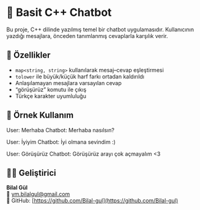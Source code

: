 # 🤖 Basit C++ Chatbot

Bu proje, C++ dilinde yazılmış temel bir chatbot uygulamasıdır. Kullanıcının yazdığı mesajlara, önceden tanımlanmış cevaplarla karşılık verir.

## 🎯 Özellikler

- `map<string, string>` kullanılarak mesaj–cevap eşleştirmesi
- `tolower` ile büyük/küçük harf farkı ortadan kaldırıldı
- Anlaşılamayan mesajlara varsayılan cevap
- “görüşürüz” komutu ile çıkış
- Türkçe karakter uyumluluğu

## 🧠 Örnek Kullanım

User: Merhaba
Chatbot: Merhaba nasılsın?

User: İyiyim
Chatbot: İyi olmana sevindim :)

User: Görüşürüz
Chatbot: Görüşürüz arayı çok açmayalım <3

## 👨‍💻 Geliştirici

**Bilal Gül**  
📧 ym.bilalgul@gmail.com  
🔗 GitHub: [https://github.com/Bilal-gul](https://github.com/Bilal-gul)
